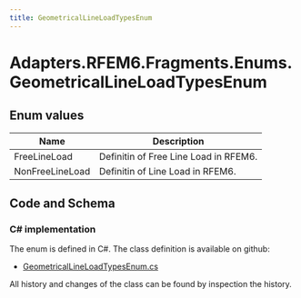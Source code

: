 ```yaml
---
title: GeometricalLineLoadTypesEnum
---
```


# Adapters.RFEM6.Fragments.Enums.GeometricalLineLoadTypesEnum



## Enum values

| Name            | Description                                                    |
|-----------------|----------------------------------------------------------------|
| FreeLineLoad |  Definitin of Free Line Load in RFEM6.  |
| NonFreeLineLoad |  Definitin of Line Load in RFEM6.  |


## Code and Schema

### C# implementation

The enum is defined in C#. The class definition is available on github:

- [GeometricalLineLoadTypesEnum.cs](https://github.com/BHoM/RFEM6_Toolkit/blob/develop/RFEM6_oM/Fragments/Enums/GeometricalLineLoadTypesEnum.cs)

All history and changes of the class can be found by inspection the history.
